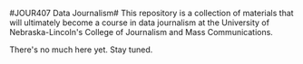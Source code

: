 #JOUR407 Data Journalism#
This repository is a collection of materials that will ultimately become a course in data journalism at the University of Nebraska-Lincoln's College of Journalism and Mass Communications.

There's no much here yet. Stay tuned.